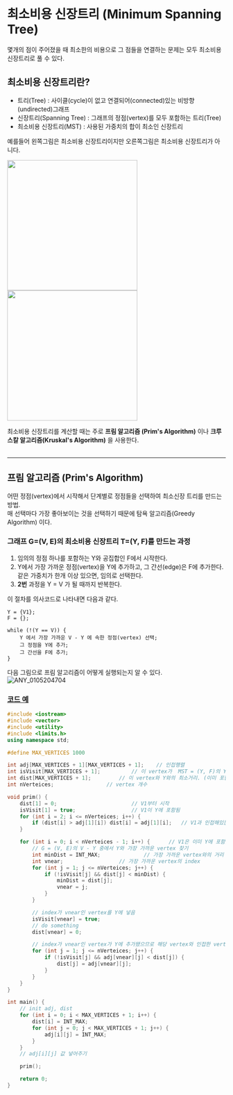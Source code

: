 # 최소비용 신장트리 (Minimum Spanning Tree)
몇개의 점이 주어졌을 때 최소한의 비용으로 그 점들을 연결하는 문제는 모두 최소비용 신장트리로 풀 수 있다.

## 최소비용 신장트리란?
* 트리(Tree) : 사이클(cycle)이 없고 연결되어(connected)있는 비방향(undirected)그래프
* 신장트리(Spanning Tree) : 그래프의 정점(vertex)를 모두 포함하는 트리(Tree)
* 최소비용 신장트리(MST) : 사용된 가중치의 합이 최소인 신장트리

예를들어 왼쪽그림은 최소비용 신장트리이지만 오른쪽그림은 최소비용 신장트리가 아니다.

<img src="https://user-images.githubusercontent.com/44018094/103638223-f5f00e80-4f8f-11eb-886d-c1f892d4b111.png" width="300px" height="300px"></img><img src="https://user-images.githubusercontent.com/44018094/103638263-07391b00-4f90-11eb-9753-1ba65a5bcc77.png" width="300px" height="300px"></img>

최소비용 신장트리를 계산할 때는 주로 **프림 알고리즘 (Prim's Algorithm)** 이나 **크루스칼 알고리즘(Kruskal's Algorithm)** 을 사용한다.   
</br>

***
## 프림 알고리즘 (Prim's Algorithm)
어떤 정점(vertex)에서 시작해서 단계별로 정점들을 선택하여 최소신장 트리를 만드는 방법.   
매 선택마다 가장 좋아보이는 것을 선택하기 때문에 탐욕 알고리즘(Greedy Algorithm) 이다.
### 그래프 G=(V, E)의 최소비용 신장트리 T=(Y, F)를 만드는 과정
1. 임의의 정점 하나를 포함하는 Y와 공집합인 F에서 시작한다.
2. Y에서 가장 가까운 정점(vertex)을 Y에 추가하고, 그 간선(edge)은 F에 추가한다. 같은 가중치가 한개 이상 있으면, 임의로 선택한다.
3. **2번** 과정을 Y = V 가 될 때까지 반복한다.

이 절차를 의사코드로 나타내면 다음과 같다.
```
Y = {V1};
F = {};

while (!(Y == V)) {
    Y 에서 가장 가까운 V - Y 에 속한 정점(vertex) 선택;
    그 정점을 Y에 추가;
    그 간선을 F에 추가;
}
```

다음 그림으로 프림 알고리즘이 어떻게 실행되는지 알 수 있다.   
![ANY_0105204704](https://user-images.githubusercontent.com/44018094/103642976-46b73580-4f97-11eb-9d36-0b66b42be23e.gif)

### [코드 예](https://github.com/stainblue/algorithm_study/blob/master/cheat-sheet/prim.cpp)
``` C++
#include <iostream>
#include <vector>
#include <utility>
#include <limits.h>
using namespace std;

#define MAX_VERTICES 1000

int adj[MAX_VERTICES + 1][MAX_VERTICES + 1];	// 인접행렬
int isVisit[MAX_VERTICES + 1];			// 이 vertex가  MST = (Y, F)의 Y(vertices 집합)에 포함됐는지 여부
int dist[MAX_VERTICES + 1];			// 이 vertex와 Y와의 최소거리. (이미 포함된 경우 0)
int nVerteices;					// vertex 개수

void prim() {
	dist[1] = 0;						// V1부터 시작
	isVisit[1] = true;					// V1이 Y에 포함됨
	for (int i = 2; i <= nVerteices; i++) {
		if (dist[i] > adj[1][i]) dist[i] = adj[1][i];	// V1과 인접해있는 vertex들의 distance를 adj[1][vertexIndex]로 갱신
	}

	for (int i = 0; i < nVerteices - 1; i++) {		// V1은 이미 Y에 포함됐으므로 N - 1번 반복
		// G = (V, E)의 V - Y 중에서 Y와 가장 가까운 vertex 찾기
		int minDist = INT_MAX;				// 가장 가까운 vertex와의 거리
		int vnear;					// 가장 가까운 vertex의 index
		for (int j = 1; j <= nVerteices; j++) {
			if (!isVisit[j] && dist[j] < minDist) {
				minDist = dist[j];
				vnear = j;
			}
		}

		// index가 vnear인 vertex를 Y에 넣음
		isVisit[vnear] = true;
		// do something
		dist[vnear] = 0;

		// index가 vnear인 vertex가 Y에 추가됐으므로 해당 vertex와 인접한 vertex들의 최소거리만 갱신해주면 됨
		for (int j = 1; j <= nVerteices; j++) {
			if (!isVisit[j] && adj[vnear][j] < dist[j]) {
				dist[j] = adj[vnear][j];
			}
		}
	}
}

int main() {
	// init adj, dist
	for (int i = 0; i < MAX_VERTICES + 1; i++) {
		dist[i] = INT_MAX;
		for (int j = 0; j < MAX_VERTICES + 1; j++) {
			adj[i][j] = INT_MAX;
		}
	}
	// adj[i][j] 값 넣어주기

	prim();

	return 0;
}
```